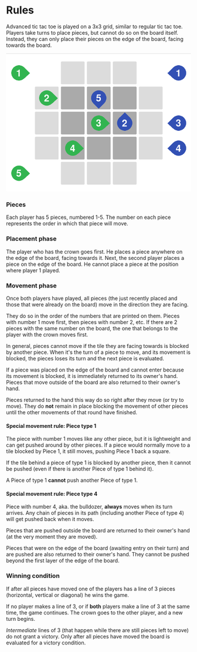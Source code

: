 # Rules

Advanced tic tac toe is played on a 3x3 grid, similar to regular tic tac toe. Players take turns to place pieces, but cannot do so on the board itself. Instead, they can only place their pieces on the edge of the board, facing towards the board.

![Pygame board](images/pygame_ui.png?raw=true)


### Pieces

Each player has 5 pieces, numbered 1-5. The number on each piece represents the order in which that piece will move.

### Placement phase

The player who has the crown goes first. He places a piece anywhere on the edge of the board, facing towards it. Next, the second player places a piece on the edge of the board. He cannot place a piece at the position where player 1 played.

### Movement phase

Once both players have played, all pieces (the just recently placed and those that were already on the board) move in the direction they are facing.

They do so in the order of the numbers that are printed on them. Pieces with number 1 move first, then pieces with number 2, etc. If there are 2 pieces with the same number on the board, the one that belongs to the player with the crown moves first.

In general, pieces cannot move if the tile they are facing towards is blocked by another piece. When it's the turn of a piece to move, and its movement is blocked, the pieces loses its turn and the next piece is evaluated.

If a piece was placed on the edge of the board and cannot enter because its movement is blocked, it is immediately returned to its owner's hand. Pieces that move outside of the board are also returned to their owner's hand.

Pieces returned to the hand this way do so right after they move (or try to move). They do **not** remain in place blocking the movement of other pieces until the other movements of that round have finished. 

#### Special movement rule: Piece type 1

The piece with number 1 moves like any other piece, but it is lightweight and can get pushed around by other pieces. If a piece would normally move to a tile blocked by Piece 1, it still moves, pushing Piece 1 back a square.

If the tile behind a piece of type 1 is blocked by another piece, then it cannot be pushed (even if there is another Piece of type 1 behind it).

A Piece of type 1 **cannot** push another Piece of type 1.

#### Special movement rule: Piece type 4

Piece with number 4, aka. the bulldozer, **always** moves when its turn arrives. Any chain of pieces in its path (including another Piece of type 4) will get pushed back when it moves.

Pieces that are pushed outside the board are returned to their owner's hand (at the very moment they are moved).

Pieces that were on the edge of the board (awaiting entry on their turn) and are pushed are also returned to their owner's hand.
They cannot be pushed beyond the first layer of the edge of the board.

### Winning condition

If after all pieces have moved one of the players has a line of 3 pieces (horizontal, vertical or diagonal) he wins the game.

If no player makes a line of 3, or if **both** players make a line of 3 at the same time, the game continues. The crown goes to the other player, and a new turn begins.

_Intermediate_ lines of 3 (that happen while there are still pieces left to move) do not grant a victory.
Only after all pieces have moved the board is evaluated for a victory condition.

